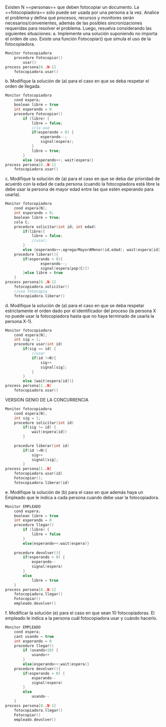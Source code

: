 Existen N ==personas== que deben fotocopiar un documento. La ==fotocopiadora== sólo puede ser usada por una persona a la vez. Analice el problema y defina qué procesos, recursos y monitores serán necesarios/convenientes, además de las posibles sincronizaciones requeridas para resolver el problema. Luego, resuelva considerando las siguientes situaciones:
a. Implemente una solución suponiendo no importa el orden de uso. Existe una función Fotocopiar() que simula el uso de la fotocopiadora.
```c
Monitor fotocopiadora
	procedure Fotocopiar()
		usar()
process persona[0..N-1]
	fotocopiadora.usar()
```
b. Modifique la solución de (a) para el caso en que se deba respetar el orden de llegada.
```c
Monitor fotocopiadora
	cond espera;
	boolean libre = true
	int esperando = 0
	procedure Fotocopiar()
		if (libre) {
			libre = false;
			//lo uso
			if(esperando > 0) {
				esperando--;
				signal(espera);
			}
			libre = true;
		}
		else {esperando++; wait(espera)}
process persona[0..N-1]
	fotocopiadora.usar()
```
c. Modifique la solución de (a) para el caso en que se deba dar prioridad de acuerdo con la edad de cada persona (cuando la fotocopiadora está libre la debe usar la persona de mayor edad entre las que estén esperando para usarla).
```c
Monitor fotocopiadora
	cond espera[N];
	int esperando = 0;
	boolean libre = true;
	cola C; 
	procedure solicitar(int id; int edad)
		if(libre){
			libre = false;
			//usar;
		}
		else {esperando++;agregarMayorAMenor(id,edad); wait(espera[id])}
	procedure liberar(){
		if(esperando > 0){
				esperando--;
				signal(espera[pop(C)])
		}else libre = true
	}
process persona[0..N-1]
	fotocopiadora.solicitar()
	//uso fotocopia
	fotocopiadora.liberar()
```
d. Modifique la solución de (a) para el caso en que se deba respetar estrictamente el orden dado por el identificador del proceso (la persona X no puede usar la fotocopiadora hasta que no haya terminado de usarla la persona X-1).
```c
Monitor fotocopiadora
	cond espera[N];
	int sig = 1;
	procedure usar(int id)
		if(sig == id) {
			//usar
			if(id !=N){
				sig++
				signal[sig];
			}
		}
		else {wait(espera[id])}
process persona[1..N]
	fotocopiadora.usar()
```
VERSION GENIO DE LA CONCURRENCIA
```c
Monitor fotocopiadora
	cond espera[N];
	int sig = 1;
	procedure solicitar(int id)
		if(sig != id) {
			wait(espera[id])
		}
		
	procedure liberar(int id)
		if(id !=N){
			sig++
			signal[sig];
		}
process persona[1..N]
	fotocopiadora.usar(id)
	Fotocopiar();
	fotocopiadora.liberar(id)
```
e. Modifique la solución de (b) para el caso en que además haya un Empleado que le indica a cada persona cuando debe usar la fotocopiadora.
```c
Monitor EMPLEADO
	cond espera;
	boolean libre = true
	int esperando = 0
	procedure llegar()
		if (libre) {
			libre = false
		}
		else{esperando++;wait(espera)}
		
	procedure devolver(){
		if(esperando > 0) {
			esperando--
			signal(espera)
		}
		else 
			libre = true
	}
process persona[0..N-1]
	fotocopiadora.llegar()
	Fotocopiar()
	empleado.devolver()
```
f. Modificar la solución (e) para el caso en que sean 10 fotocopiadoras. El empleado le indica a la persona cuál fotocopiadora usar y cuándo hacerlo.
```c
Monitor EMPLEADO
	cond espera;
	cant usando = true
	int esperando = 0
	procedure llegar()
		if (usando>10) {
			usando++
		}
		else{esperando++;wait(espera)}
	procedure devolver(){
		if(esperando > 0) {
			esperando--
			signal(espera)
		}
		else 
			usando--
	}
process persona[0..N-1]
	fotocopiadora.llegar()
	Fotocopiar()
	empleado.devolver()
```